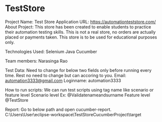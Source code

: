# TestStore
Project Name: Test Store
Application URL: https://automationteststore.com/
About Project:
This store has been created to enable students to practice their automation testing skills. 
This is not a real store, no orders are actually placed or payments taken. This store is to be used for educational purposes only.

Technologies Used:
Selenium
Java
Cucumber

Team members:
Narasinga Rao

Test Data:
Need to change for below two fields only before running every time. Rest no need to change but can accoring to you.
Email: automation3333@gmail.com
Loginname: automation3333

How to run scripts:
We can run test scripts using tag name like scenario or feature level
Scenario level
Ex: @Validatenameandsurname
Feature level
@TestStore

Report:
Go to below path and open cucumber-report.
C:\Users\User\eclipse-workspace\TestStoreCucumberProject\target